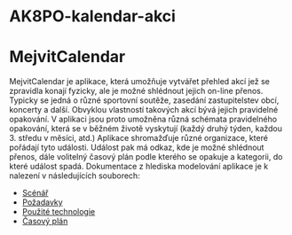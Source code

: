 # AK8PO-kalendar-akci
# MejvitCalendar
MejvitCalendar je aplikace, která umožňuje vytvářet přehled akcí jež se zpravidla konají fyzicky, ale je možné shlédnout jejich on-line přenos. Typicky se jedná o různé sportovní soutěže, zasedání zastupitelstev obcí, koncerty a další.
Obvyklou vlastností takových akcí bývá jejich pravidelné opakování. V aplikaci jsou proto umožněna různá schémata pravidelného opakování, která se v běžném životě vyskytují (každý druhý týden, každou 3. středu v měsíci, atd.)
Aplikace shromažďuje různé organizace, které pořádají tyto události. Událost pak má odkaz, kde je možné shlédnout přenos, dále volitelný časový plán podle kterého se opakuje a kategorii, do které událost spadá.
Dokumentace z hlediska modelování aplikace je k nalezení v následujících souborech:

 - [Scénář](project_meta/scenario.md)
 - [Požadavky](project_meta/requirements.md)
 - [Použité technologie](project_meta/technologies.md)
 - [Časový plán](project_meta/timeplan.md)
